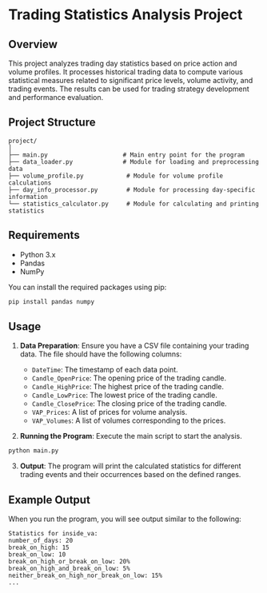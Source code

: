 # Trading Statistics Analysis Project

## Overview

This project analyzes trading day statistics based on price action and volume profiles. It processes historical trading data to compute various statistical measures related to significant price levels, volume activity, and trading events. The results can be used for trading strategy development and performance evaluation.

## Project Structure

```
project/
│
├── main.py                     # Main entry point for the program
├── data_loader.py              # Module for loading and preprocessing data
├── volume_profile.py            # Module for volume profile calculations
├── day_info_processor.py        # Module for processing day-specific information
└── statistics_calculator.py     # Module for calculating and printing statistics
```

## Requirements

- Python 3.x
- Pandas
- NumPy

You can install the required packages using pip:

```bash
pip install pandas numpy
```

## Usage

1. **Data Preparation**: Ensure you have a CSV file containing your trading data. The file should have the following columns:
   - `DateTime`: The timestamp of each data point.
   - `Candle_OpenPrice`: The opening price of the trading candle.
   - `Candle_HighPrice`: The highest price of the trading candle.
   - `Candle_LowPrice`: The lowest price of the trading candle.
   - `Candle_ClosePrice`: The closing price of the trading candle.
   - `VAP_Prices`: A list of prices for volume analysis.
   - `VAP_Volumes`: A list of volumes corresponding to the prices.

2. **Running the Program**: Execute the main script to start the analysis.

```bash
python main.py
```

3. **Output**: The program will print the calculated statistics for different trading events and their occurrences based on the defined ranges.

## Example Output

When you run the program, you will see output similar to the following:

```
Statistics for inside_va:
number_of_days: 20
break_on_high: 15
break_on_low: 10
break_on_high_or_break_on_low: 20%
break_on_high_and_break_on_low: 5%
neither_break_on_high_nor_break_on_low: 15%
...
```

